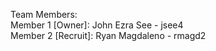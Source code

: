 Team Members:  
Member 1 [Owner]: John Ezra See - jsee4  
Member 2 [Recruit]: Ryan Magdaleno - rmagd2  
